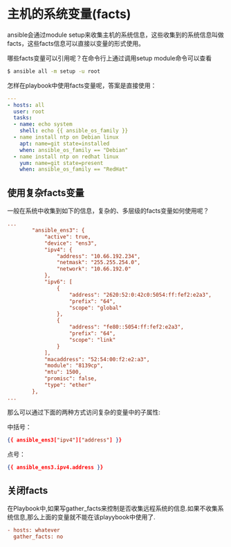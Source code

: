 # 主机的系统变量(facts)

ansible会通过module setup来收集主机的系统信息，这些收集到的系统信息叫做facts，这些facts信息可以直接以变量的形式使用。

哪些facts变量可以引用呢？在命令行上通过调用setup module命令可以查看

```bash
$ ansible all -m setup -u root
```
怎样在playbook中使用facts变量呢，答案是直接使用：
```yaml
---
- hosts: all
  user: root
  tasks:
  - name: echo system
    shell: echo {{ ansible_os_family }}
  - name install ntp on Debian linux
    apt: name=git state=installed
    when: ansible_os_family == "Debian"
  - name install ntp on redhat linux
    yum: name=git state=present
    when: ansible_os_family == "RedHat"
```



## 使用复杂facts变量



一般在系统中收集到如下的信息，复杂的、多层级的facts变量如何使用呢？


```ini
...
        "ansible_ens3": {
            "active": true, 
            "device": "ens3", 
            "ipv4": {
                "address": "10.66.192.234", 
                "netmask": "255.255.254.0", 
                "network": "10.66.192.0"
            }, 
            "ipv6": [
                {
                    "address": "2620:52:0:42c0:5054:ff:fef2:e2a3", 
                    "prefix": "64", 
                    "scope": "global"
                }, 
                {
                    "address": "fe80::5054:ff:fef2:e2a3", 
                    "prefix": "64", 
                    "scope": "link"
                }
            ], 
            "macaddress": "52:54:00:f2:e2:a3", 
            "module": "8139cp", 
            "mtu": 1500, 
            "promisc": false, 
            "type": "ether"
        }, 
...
```
那么可以通过下面的两种方式访问复杂的变量中的子属性:

中括号：  
```json
{{ ansible_ens3["ipv4"]["address"] }}
```
点号：
```json
{{ ansible_ens3.ipv4.address }}
```


## 关闭facts


在Playbook中,如果写gather_facts来控制是否收集远程系统的信息.如果不收集系统信息,那么上面的变量就不能在该playybook中使用了.

```ini
- hosts: whatever
  gather_facts: no
```